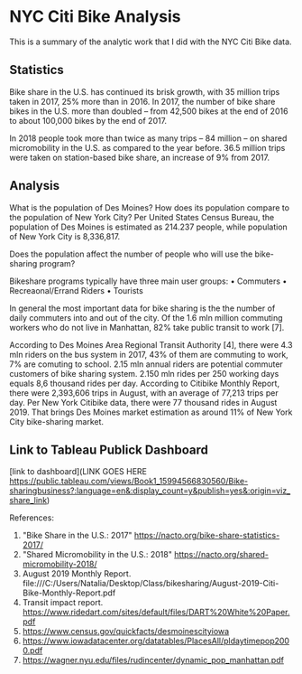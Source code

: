 # NYC Citi Bike Analysis 
This is a summary of the analytic work that I did with the NYC Citi Bike data.


## Statistics

Bike share in the U.S. has continued its brisk growth, with 35 million trips taken in 2017, 25% more than in 2016. 
In 2017, the number of bike share bikes in the U.S. more than doubled – from 42,500 bikes at the end of 2016 to about 100,000 bikes by the end of 2017.

In 2018 people took more than twice as many trips – 84 million – on shared micromobility in the U.S. as compared to the year before.
36.5 million trips were taken on station-based bike share, an increase of 9% from 2017. 

## Analysis



What is the population of Des Moines? How does its population compare to the population of New York City? 
Per United States Census Bureau, the population of Des Moines is estimated as 214.237 people, while population of New York City is 8,336,817.

Does the population affect the number of people who will use the bike-sharing program?

Bikeshare programs typically have three main user groups:
• Commuters
• Recreaonal/Errand Riders
• Tourists

In general the most important data for bike sharing is the the number of daily commuters into and out of the city.
Of the 1.6 mln million commuting workers who do not live in Manhattan, 82% take public transit to work [7].


According to Des Moines Area Regional Transit Authority [4], there were 4.3 mln riders on the bus system in 2017, 43% of them are commuting to work, 7% are comuting to school.
2.15 mln annual riders are potential commuter customers of bike sharing system. 2.150 mln rides per 250 working days equals 8,6 thousand rides per day.
According to Citibike Monthly Report, there were 2,393,606 trips in August, with an average of 77,213 trips per day.
Per New York Citibike data, there were 77 thousand rides in August 2019. That brings Des Moines market estimation as around 11% of New York City bike-sharing market.



## Link to Tableau Publick Dashboard
[link to dashboard](LINK GOES HERE 
https://public.tableau.com/views/Book1_15994566830560/Bike-sharingbusiness?:language=en&:display_count=y&publish=yes&:origin=viz_share_link)


References:
1. "Bike Share in the U.S.: 2017" https://nacto.org/bike-share-statistics-2017/
2. "Shared Micromobility in the U.S.: 2018" https://nacto.org/shared-micromobility-2018/
3. August 2019 Monthly Report.  file:///C:/Users/Natalia/Desktop/Class/bikesharing/August-2019-Citi-Bike-Monthly-Report.pdf
4. Transit impact report. https://www.ridedart.com/sites/default/files/DART%20White%20Paper.pdf
5. https://www.census.gov/quickfacts/desmoinescityiowa
6. https://www.iowadatacenter.org/datatables/PlacesAll/pldaytimepop2000.pdf
7. https://wagner.nyu.edu/files/rudincenter/dynamic_pop_manhattan.pdf